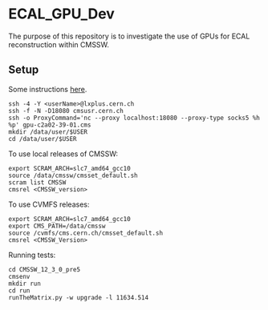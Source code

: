 # ECAL_GPU_Dev
The purpose of this repository is to investigate the use of GPUs for ECAL reconstruction within CMSSW. 

## Setup

Some instructions [here](https://twiki.cern.ch/twiki/bin/viewauth/CMS/TriggerDevelopmentWithGPUs).

```
ssh -4 -Y <userName>@lxplus.cern.ch
ssh -f -N -D18080 cmsusr.cern.ch
ssh -o ProxyCommand='nc --proxy localhost:18080 --proxy-type socks5 %h %p' gpu-c2a02-39-01.cms
mkdir /data/user/$USER
cd /data/user/$USER 
```

To use local releases of CMSSW:

```
export SCRAM_ARCH=slc7_amd64_gcc10
source /data/cmssw/cmsset_default.sh
scram list CMSSW
cmsrel <CMSSW_version>
```

To use CVMFS releases: 

```
export SCRAM_ARCH=slc7_amd64_gcc10
export CMS_PATH=/data/cmssw
source /cvmfs/cms.cern.ch/cmsset_default.sh
cmsrel <CMSSW_Version>

```

Running tests: 

```
cd CMSSW_12_3_0_pre5
cmsenv
mkdir run
cd run
runTheMatrix.py -w upgrade -l 11634.514
```
